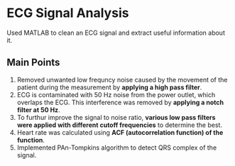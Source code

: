 # ECG Signal Analysis
Used MATLAB to clean an ECG signal and extract useful information about it.

## Main Points
  1. Removed unwanted low frequncy noise caused by the movement of the patient during the measurement by **applying a high pass filter**.
  2. ECG is contaminated with 50 Hz noise from the power outlet, which overlaps the ECG. This interference was removed by **applying a notch filter at 50 Hz**.
  3. To furthur improve the signal to noise ratio, **various low pass filters were applied with different cutoff frequencies** to determine the best.
  4. Heart rate was calculated using **ACF (autocorrelation function) of the function**.
  5. Implemented PAn-Tompkins algorithm to detect QRS complex of the signal.
